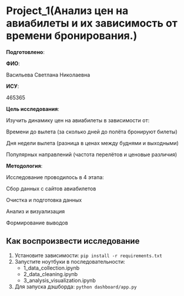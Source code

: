 # Project_1(Анализ цен на авиабилеты и их зависимость от времени бронирования.)

__Подготовлено__:

**ФИО**:

Васильева Светлана Николаевна

**ИСУ**:

465365

**Цель исследования**:

Изучить динамику цен на авиабилеты в зависимости от:

Времени до вылета (за сколько дней до полёта бронируют билеты)

Дня недели вылета (разница в ценах между буднями и выходными)

Популярных направлений (частота перелётов и ценовые различия)

**Методология**:

Исследование проводилось в 4 этапа:

Сбор данных с сайтов авиабилетов

Очистка и подготовка данных

Анализ и визуализация

Формирование выводов

## Как воспроизвести исследование

1. Установите зависимости: `pip install -r requirements.txt`
2. Запустите ноутбуки в последовательности:
   - 1_data_collection.ipynb
   - 2_data_cleaning.ipynb
   - 3_analysis_visualization.ipynb
3. Для запуска дэшборда: `python dashboard/app.py`
